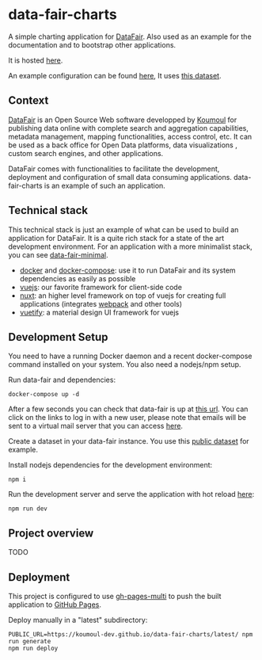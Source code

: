 # data-fair-charts

A simple charting application for [DataFair](https://koumoul-dev.github.io/data-fair/). Also used as an example for the documentation and to bootstrap other applications.

It is hosted [here](https://koumoul-dev.github.io/data-fair-charts/).

An example configuration can be found [here](https://koumoul.com/s/data-fair/application/data-fair-charts/config), It uses [this dataset](https://koumoul.com/s/data-fair/dataset/population-communes/description).

## Context

[DataFair](https://koumoul-dev.github.io/data-fair/) is an Open Source Web software developped by [Koumoul](https://koumoul.com) for publishing data online with complete search and aggregation capabilities, metadata management, mapping functionalities, access control, etc. It can be used as a back office for Open Data platforms, data visualizations , custom search engines, and other applications.

DataFair comes with functionalities to facilitate the development, deployment and configuration of small data consuming applications. data-fair-charts is an example of such an application.

## Technical stack

This technical stack is just an example of what can be used to build an application for DataFair. It is a quite rich stack for a state of the art development environment. For an application with a more minimalist stack, you can see [data-fair-minimal](https://github.com/koumoul-dev/data-fair-minimal).

  - [docker](https://www.docker.com/) and [docker-compose](https://docs.docker.com/compose/): use it to run DataFair and its system dependencies as easily as possible
  - [vuejs](https://vuejs.org/): our favorite framework for client-side code
  - [nuxt](https://nuxtjs.org/guide): an higher level framework on top of vuejs for creating full applications (integrates [webpack](https://webpack.js.org/) and other tools)
  - [vuetify](https://vuetifyjs.com/en/): a material design UI framework for vuejs

## Development Setup

You need to have a running Docker daemon and a recent docker-compose command installed on your system. You also need a nodejs/npm setup.

Run data-fair and dependencies:

    docker-compose up -d

After a few seconds you can check that data-fair is up at [this url](http://localhost:8080). You can click on the links to log in with a new user, please note that emails will be sent to a virtual mail server that you can access [here](http://localhost:1080/#/).

Create a dataset in your data-fair instance. You use this [public dataset](https://koumoul.com/s/data-fair/dataset/population-communes/description) for example.

Install nodejs dependencies for the development environment:

    npm i

Run the development server and serve the application with hot reload [here](http://localhost:300):

    npm run dev

## Project overview

TODO

## Deployment

This project is configured to use [gh-pages-multi](https://github.com/koumoul-dev/gh-pages-multi) to push the built application to [GitHub Pages](https://pages.github.com/).

Deploy manually in a "latest" subdirectory:

    PUBLIC_URL=https://koumoul-dev.github.io/data-fair-charts/latest/ npm run generate
    npm run deploy

